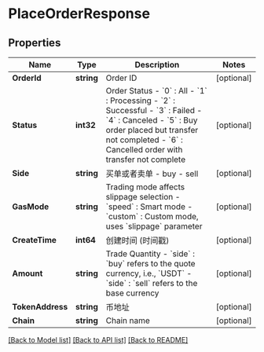 # PlaceOrderResponse

## Properties

Name | Type | Description | Notes
------------ | ------------- | ------------- | -------------
**OrderId** | **string** | Order ID | [optional] 
**Status** | **int32** | Order Status - &#x60;0&#x60; : All - &#x60;1&#x60; : Processing - &#x60;2&#x60; : Successful - &#x60;3&#x60; : Failed - &#x60;4&#x60; : Canceled - &#x60;5&#x60; : Buy order placed but transfer not completed - &#x60;6&#x60; : Cancelled order with transfer not complete | [optional] 
**Side** | **string** | 买单或者卖单 - buy - sell | [optional] 
**GasMode** | **string** | Trading mode affects slippage selection - &#x60;speed&#x60; : Smart mode - &#x60;custom&#x60; : Custom mode, uses &#x60;slippage&#x60; parameter | [optional] 
**CreateTime** | **int64** | 创建时间 (时间戳) | [optional] 
**Amount** | **string** | Trade Quantity - &#x60;side&#x60; : &#x60;buy&#x60; refers to the quote currency, i.e., &#x60;USDT&#x60; - &#x60;side&#x60; : &#x60;sell&#x60; refers to the base currency | [optional] 
**TokenAddress** | **string** | 币地址 | [optional] 
**Chain** | **string** | Chain name | [optional] 

[[Back to Model list]](../README.md#documentation-for-models) [[Back to API list]](../README.md#documentation-for-api-endpoints) [[Back to README]](../README.md)


